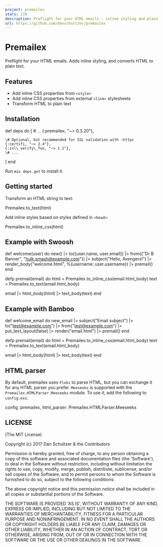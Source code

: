```yaml
---
project: premailex
stars: 178
description: Preflight for your HTML emails - inline styling and plain text.
url: https://github.com/danschultzer/premailex
---
```


Premailex
=========

Preflight for your HTML emails. Adds inline styling, and converts HTML to plain text.

Features
--------

-   Add inline CSS properties from `<style>`
-   Add inline CSS properties from external `<link>` stylesheets
-   Transform HTML to plain text

Installation
------------

def deps do
  \[
    \# ...
    {:premailex, "~> 0.3.20"},

    \# Optional, but recommended for SSL validation with :httpc
    {:certifi, "~> 2.4"},
    {:ssl\_verify\_fun, "~> 1.1"},
    \# ...
  \]
end

Run `mix deps.get` to install it.

Getting started
---------------

Transform an HTML string to text:

Premailex.to\_text(html)

Add inline styles based on styles defined in `<head>`:

Premailex.to\_inline\_css(html)

Example with Swoosh
-------------------

def welcome(user) do
  new()
  |> to({user.name, user.email})
  |> from({"Dr B Banner", "hulk.smash@example.com"})
  |> subject("Hello, Avengers!")
  |> render\_body("welcome.html", %{username: user.username})
  |> premail()
end

defp premail(email) do
  html \= Premailex.to\_inline\_css(email.html\_body)
  text \= Premailex.to\_text(email.html\_body)

  email
  |> html\_body(html)
  |> text\_body(text)
end

Example with Bamboo
-------------------

def welcome\_email do
  new\_email
  |> subject("Email subject")
  |> to("test@example.com")
  |> from("test@example.com")
  |> put\_text\_layout(false)
  |> render("email.html")
  |> premail()
end

defp premail(email) do
  html \= Premailex.to\_inline\_css(email.html\_body)
  text \= Premailex.to\_text(email.html\_body)

  email
  |> html\_body(html)
  |> text\_body(text)
end

HTML parser
-----------

By default, premailex uses `Floki` to parse HTML, but you can exchange it for any HTML parser you prefer. `Meeseeks` is supported with the `Premailex.HTMLParser.Meeseeks` module. To use it, add the following to `config.exs`:

config :premailex, html\_parser: Premailex.HTMLParser.Meeseeks

LICENSE
-------

(The MIT License)

Copyright (c) 2017 Dan Schultzer & the Contributors

Permission is hereby granted, free of charge, to any person obtaining a copy of this software and associated documentation files (the 'Software'), to deal in the Software without restriction, including without limitation the rights to use, copy, modify, merge, publish, distribute, sublicense, and/or sell copies of the Software, and to permit persons to whom the Software is furnished to do so, subject to the following conditions:

The above copyright notice and this permission notice shall be included in all copies or substantial portions of the Software.

THE SOFTWARE IS PROVIDED 'AS IS', WITHOUT WARRANTY OF ANY KIND, EXPRESS OR IMPLIED, INCLUDING BUT NOT LIMITED TO THE WARRANTIES OF MERCHANTABILITY, FITNESS FOR A PARTICULAR PURPOSE AND NONINFRINGEMENT. IN NO EVENT SHALL THE AUTHORS OR COPYRIGHT HOLDERS BE LIABLE FOR ANY CLAIM, DAMAGES OR OTHER LIABILITY, WHETHER IN AN ACTION OF CONTRACT, TORT OR OTHERWISE, ARISING FROM, OUT OF OR IN CONNECTION WITH THE SOFTWARE OR THE USE OR OTHER DEALINGS IN THE SOFTWARE.
